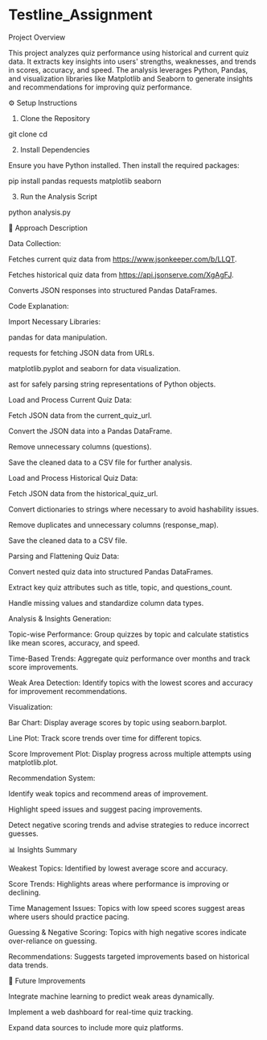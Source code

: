 # Testline_Assignment
 Project Overview

This project analyzes quiz performance using historical and current quiz data. It extracts key insights into users' strengths, weaknesses, and trends in scores, accuracy, and speed. The analysis leverages Python, Pandas, and visualization libraries like Matplotlib and Seaborn to generate insights and recommendations for improving quiz performance.

⚙️ Setup Instructions

1. Clone the Repository

  git clone <repository-url>
  cd <repository-folder>

2. Install Dependencies

Ensure you have Python installed. Then install the required packages:

pip install pandas requests matplotlib seaborn

3. Run the Analysis Script

python analysis.py

📂 Approach Description

Data Collection:

Fetches current quiz data from https://www.jsonkeeper.com/b/LLQT.

Fetches historical quiz data from https://api.jsonserve.com/XgAgFJ.

Converts JSON responses into structured Pandas DataFrames.

Code Explanation:

Import Necessary Libraries:

pandas for data manipulation.

requests for fetching JSON data from URLs.

matplotlib.pyplot and seaborn for data visualization.

ast for safely parsing string representations of Python objects.

Load and Process Current Quiz Data:

Fetch JSON data from the current_quiz_url.

Convert the JSON data into a Pandas DataFrame.

Remove unnecessary columns (questions).

Save the cleaned data to a CSV file for further analysis.

Load and Process Historical Quiz Data:

Fetch JSON data from the historical_quiz_url.

Convert dictionaries to strings where necessary to avoid hashability issues.

Remove duplicates and unnecessary columns (response_map).

Save the cleaned data to a CSV file.

Parsing and Flattening Quiz Data:

Convert nested quiz data into structured Pandas DataFrames.

Extract key quiz attributes such as title, topic, and questions_count.

Handle missing values and standardize column data types.

Analysis & Insights Generation:

Topic-wise Performance: Group quizzes by topic and calculate statistics like mean scores, accuracy, and speed.

Time-Based Trends: Aggregate quiz performance over months and track score improvements.

Weak Area Detection: Identify topics with the lowest scores and accuracy for improvement recommendations.

Visualization:

Bar Chart: Display average scores by topic using seaborn.barplot.

Line Plot: Track score trends over time for different topics.

Score Improvement Plot: Display progress across multiple attempts using matplotlib.plot.

Recommendation System:

Identify weak topics and recommend areas of improvement.

Highlight speed issues and suggest pacing improvements.

Detect negative scoring trends and advise strategies to reduce incorrect guesses.

📊 Insights Summary

Weakest Topics: Identified by lowest average score and accuracy.

Score Trends: Highlights areas where performance is improving or declining.

Time Management Issues: Topics with low speed scores suggest areas where users should practice pacing.

Guessing & Negative Scoring: Topics with high negative scores indicate over-reliance on guessing.

Recommendations: Suggests targeted improvements based on historical data trends.

🚀 Future Improvements

Integrate machine learning to predict weak areas dynamically.

Implement a web dashboard for real-time quiz tracking.

Expand data sources to include more quiz platforms.
